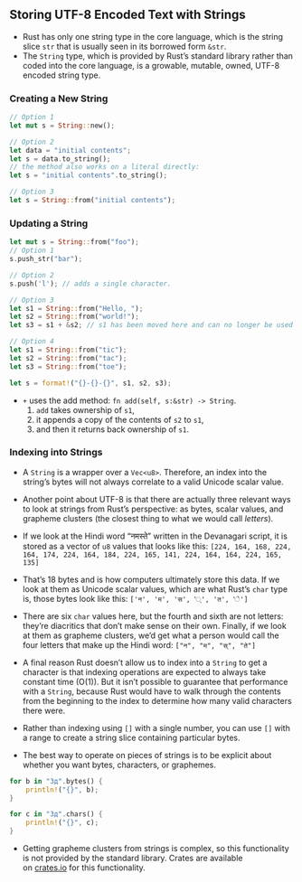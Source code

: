 ## Storing UTF-8 Encoded Text with Strings
- Rust has only one string type in the core language, which is the string slice `str` that is usually seen in its borrowed form `&str`.
- The `String` type, which is provided by Rust’s standard library rather than coded into the core language, is a growable, mutable, owned, UTF-8 encoded string type.

### Creating a New String
```rust
// Option 1
let mut s = String::new();

// Option 2
let data = "initial contents";
let s = data.to_string();
// the method also works on a literal directly:
let s = "initial contents".to_string();

// Option 3
let s = String::from("initial contents");
```

### Updating a String
```rust
let mut s = String::from("foo");
// Option 1
s.push_str("bar");

// Option 2
s.push('l'); // adds a single character.

// Option 3
let s1 = String::from("Hello, ");
let s2 = String::from("world!");
let s3 = s1 + &s2; // s1 has been moved here and can no longer be used

// Option 4
let s1 = String::from("tic");
let s2 = String::from("tac");
let s3 = String::from("toe");

let s = format!("{}-{}-{}", s1, s2, s3);

```
- `+` uses the add method: `fn add(self, s:&str) -> String`. 
	1. `add` takes ownership of `s1`,
	2. it appends a copy of the contents of `s2` to `s1`,
	3. and then it returns back ownership of `s1`.

### Indexing into Strings
- A `String` is a wrapper over a `Vec<u8>`. Therefore, an index into the string’s bytes will not always correlate to a valid Unicode scalar value.
- Another point about UTF-8 is that there are actually three relevant ways to look at strings from Rust’s perspective: as bytes, scalar values, and grapheme clusters (the closest thing to what we would call _letters_).
- If we look at the Hindi word “नमस्ते” written in the Devanagari script, it is stored as a vector of `u8` values that looks like this:
`[224, 164, 168, 224, 164, 174, 224, 164, 184, 224, 165, 141, 224, 164, 164, 224, 165, 135]`
- That’s 18 bytes and is how computers ultimately store this data. If we look at them as Unicode scalar values, which are what Rust’s `char` type is, those bytes look like this:
`['न', 'म', 'स', '्', 'त', 'े']`
- There are six `char` values here, but the fourth and sixth are not letters: they’re diacritics that don’t make sense on their own. Finally, if we look at them as grapheme clusters, we’d get what a person would call the four letters that make up the Hindi word:
`["न", "म", "स्", "ते"]`

- A final reason Rust doesn’t allow us to index into a `String` to get a character is that indexing operations are expected to always take constant time (O(1)). But it isn’t possible to guarantee that performance with a `String`, because Rust would have to walk through the contents from the beginning to the index to determine how many valid characters there were.

- Rather than indexing using `[]` with a single number, you can use `[]` with a range to create a string slice containing particular bytes.
- The best way to operate on pieces of strings is to be explicit about whether you want bytes, characters, or graphemes.
```rust
for b in "Зд".bytes() {
    println!("{}", b);
}

for c in "Зд".chars() {
    println!("{}", c);
}
```
- Getting grapheme clusters from strings is complex, so this functionality is not provided by the standard library. Crates are available on [crates.io](https://crates.io/) for this functionality.